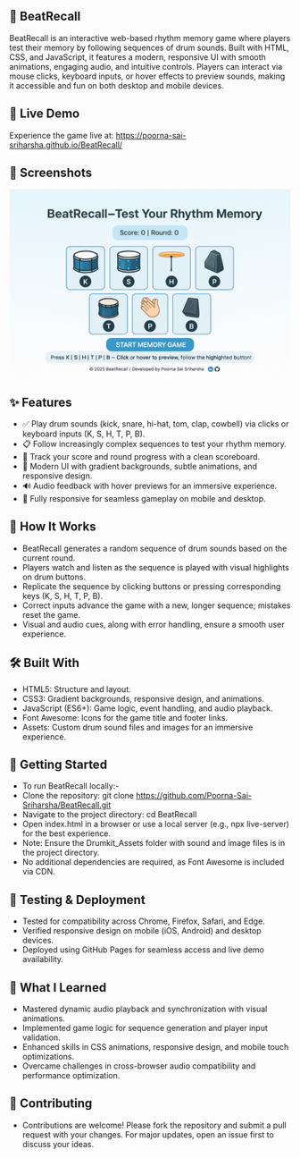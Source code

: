 ## 🥁 BeatRecall
BeatRecall is an interactive web-based rhythm memory game where players test their memory by following sequences of drum sounds. Built with HTML, CSS, and JavaScript, it features a modern, responsive UI with smooth animations, engaging audio, and intuitive controls. Players can interact via mouse clicks, keyboard inputs, or hover effects to preview sounds, making it accessible and fun on both desktop and mobile devices.

## 🚀 Live Demo
Experience the game live at: https://poorna-sai-sriharsha.github.io/BeatRecall/

## 📸 Screenshots
![BeatRecall UI](BeatRecall.png)

## ✨ Features
- ✅ Play drum sounds (kick, snare, hi-hat, tom, clap, cowbell) via clicks or keyboard inputs (K, S, H, T, P, B).
- 📋 Follow increasingly complex sequences to test your rhythm memory.
- 🔢 Track your score and round progress with a clean scoreboard.
- 🎨 Modern UI with gradient backgrounds, subtle animations, and responsive design.
- 🔊 Audio feedback with hover previews for an immersive experience.
- 📱 Fully responsive for seamless gameplay on mobile and desktop.

## 🧠 How It Works
- BeatRecall generates a random sequence of drum sounds based on the current round.
- Players watch and listen as the sequence is played with visual highlights on drum buttons.
- Replicate the sequence by clicking buttons or pressing corresponding keys (K, S, H, T, P, B).
- Correct inputs advance the game with a new, longer sequence; mistakes reset the game.
- Visual and audio cues, along with error handling, ensure a smooth user experience.

## 🛠️ Built With
- HTML5: Structure and layout.
- CSS3: Gradient backgrounds, responsive design, and animations.
- JavaScript (ES6+): Game logic, event handling, and audio playback.
- Font Awesome: Icons for the game title and footer links.
- Assets: Custom drum sound files and images for an immersive experience.

## 🧰 Getting Started
- To run BeatRecall locally:-
- Clone the repository: git clone https://github.com/Poorna-Sai-Sriharsha/BeatRecall.git
- Navigate to the project directory: cd BeatRecall
- Open index.html in a browser or use a local server (e.g., npx live-server) for the best experience.
- Note: Ensure the Drumkit_Assets folder with sound and image files is in the project directory.
- No additional dependencies are required, as Font Awesome is included via CDN.

## 🧪 Testing & Deployment
- Tested for compatibility across Chrome, Firefox, Safari, and Edge.
- Verified responsive design on mobile (iOS, Android) and desktop devices.
- Deployed using GitHub Pages for seamless access and live demo availability.

## 📖 What I Learned
- Mastered dynamic audio playback and synchronization with visual animations.
- Implemented game logic for sequence generation and player input validation.
- Enhanced skills in CSS animations, responsive design, and mobile touch optimizations.
- Overcame challenges in cross-browser audio compatibility and performance optimization.

## 🤝 Contributing
- Contributions are welcome! Please fork the repository and submit a pull request with your changes. For major updates, open an issue first to discuss your ideas.

